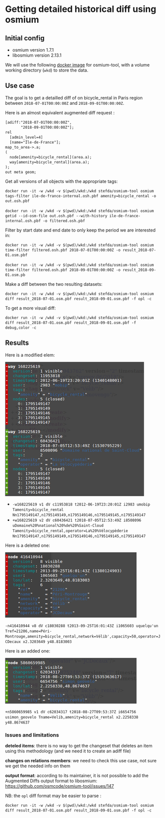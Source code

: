 Getting detailed historical diff using osmium
===

## Initial config

* osmium version 1.7.1
* libosmium version 2.13.1

We will use the following [docker image](https://hub.docker.com/r/stefda/osmium-tool/) for osmium-tool, with a volume working directory (`wkd`) to store the data.

## Use case

The goal is to get a detailled diff of on bicycle_rental in Paris region between `2018-07-01T00:00:00Z` and `2018-09-01T00:00:00Z`.

Here is an almost equivalent augmented diff request :
```
[adiff:"2018-07-01T00:00:00Z",
       "2018-09-01T00:00:00Z"];
rel
  [admin_level=4]
  [name="Île-de-France"];
map_to_area->.a;
(
  node[amenity=bicycle_rental](area.a);
  way[amenity=bicycle_rental](area.a);
);
out meta geom;

```

Get all versions of all objects with the appropriate tags:

```shell
docker run -it -w /wkd -v $(pwd)/wkd:/wkd stefda/osmium-tool osmium tags-filter ile-de-france-internal.osh.pbf amenity=bicycle_rental -o out.osh.pbf

docker run -it -w /wkd -v $(pwd)/wkd:/wkd stefda/osmium-tool osmium getid --id-osm-file out.osh.pbf --with-history ile-de-france-internal.osh.pbf -o filtered.osh.pbf
```

Filter by start date and end date to only keep the period we are interested in:

```shell
docker run -it -w /wkd -v $(pwd)/wkd:/wkd stefda/osmium-tool osmium time-filter filtered.osh.pbf 2018-07-01T00:00:00Z -o result_2018-07-01.osm.pbf

docker run -it -w /wkd -v $(pwd)/wkd:/wkd stefda/osmium-tool osmium time-filter filtered.osh.pbf 2018-09-01T00:00:00Z -o result_2018-09-01.osm.pb
```

Make a diff between the two resulting datasets:
```shell
docker run -it -w /wkd -v $(pwd)/wkd:/wkd stefda/osmium-tool osmium diff result_2018-07-01.osm.pbf result_2018-09-01.osm.pbf -f opl -c
```

To get a more visual diff:

```shell
docker run -it -w /wkd -v $(pwd)/wkd:/wkd stefda/osmium-tool osmium diff result_2018-07-01.osm.pbf result_2018-09-01.osm.pbf -f debug,color -c
```

## Results

Here is a modified elem:

![a modified elem](img/modified_elem.png)
* `-w168225619 v1 dV c11953818 t2012-06-19T23:20:01Z i2983 umobip Tamenity=bicycle_rental Nn1795149147,n1795149149,n1795149146,n1795149145,n1795149147`
* `+w168225619 v2 dV c60436421 t2018-07-05T12:53:49Z i8508096 uDomaine%20%national%20%de%20%Saint-Cloud Tamenity=bicycle_rental,operator=La%20%Vélocypèderie Nn1795149147,n1795149149,n1795149146,n1795149145,n1795149147
`

Here is a deleted one:

![a deleted elem](img/deleted_elem.png)

`-n416410944 v8 dV c18030288 t2013-09-25T16:01:43Z i1065603 uquelqu'un Tref=21206,name=Péri-Montrouge,amenity=bicycle_rental,network=Vélib',capacity=50,operator=JCDecaux x2.3203649 y48.8183003`

Here is an added one:

![a added elem](img/added_elem.png)

`+n5860659985 v1 dV c62034317 t2018-08-27T09:53:37Z i6654756 usimon_geovelo Tname=Velib,amenity=bicycle_rental x2.2258338 y48.8674637`

### Issues and limitations

**deteled items**:
there is no way to get the changeset that deletes an item using this methodology (and we need it to create an adiff file)

**changes on relations members**:
we need to check this use case, not sure we get the needed info on them

**output format**:
according to its maintainer, it is not possible to add the Augmented Diffs output format to libosmium: https://github.com/osmcode/osmium-tool/issues/147

NB: the `opl` diff format may be easier to parse :
```shell
docker run -it -w /wkd -v $(pwd)/wkd:/wkd stefda/osmium-tool osmium diff result_2018-07-01.osm.pbf result_2018-09-01.osm.pbf -f opl -c
```
